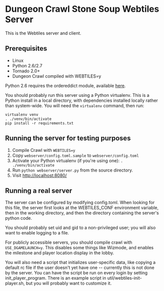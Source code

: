 # Dungeon Crawl Stone Soup Webtiles Server

This is the Webtiles server and client.

## Prerequisites

* Linux
* Python 2.6/2.7
* Tornado 2.0+
* Dungeon Crawl compiled with WEBTILES=y

Python 2.6 requires the ordereddict module, available
[here](http://pypi.python.org/pypi/ordereddict/).

You should probably run this server using a Python virtualenv. This is a Python
install in a local directory, with dependencies installed locally rather than
system-wide. You will need the `virtualenv` command, then run:

```shell
virtualenv venv
. ./venv/bin/activate
pip install -r requirements.txt
```

## Running the server for testing purposes

1. Compile Crawl with `WEBTILES=y`
2. Copy `webserver/config.toml.sample` to `webserver/config.toml`
3. Activate your Python virtualenv (if you're using one):
`. ./venv/bin/activate`
4. Run `python webserver/server.py` from the source directory.
5. Visit [http://localhost:8080/](http://localhost:8080/)


## Running a real server

The server can be configured by modifying config.toml. When looking for this
file, the server first looks at the WEBTILES_CONF environment variable, then in
the working directory, and then the directory containing the server's python
code.

You should probably set uid and gid to a non-privileged user; you will also
want to enable logging to a file.

For publicly accessible servers, you should compile crawl with
`USE_DGAMELAUNCH=y`. This disables some things like Wizmode, and enables the
milestone and player location display in the lobby.

You will also need a script that initializes user-specific data, like copying a
default rc file if the user doesn't yet have one -- currently this is not done
by the server. You can have the script be run on every login by setting
init_player_program. There is an example script in
util/webtiles-init-player.sh, but you will probably want to customize it.
